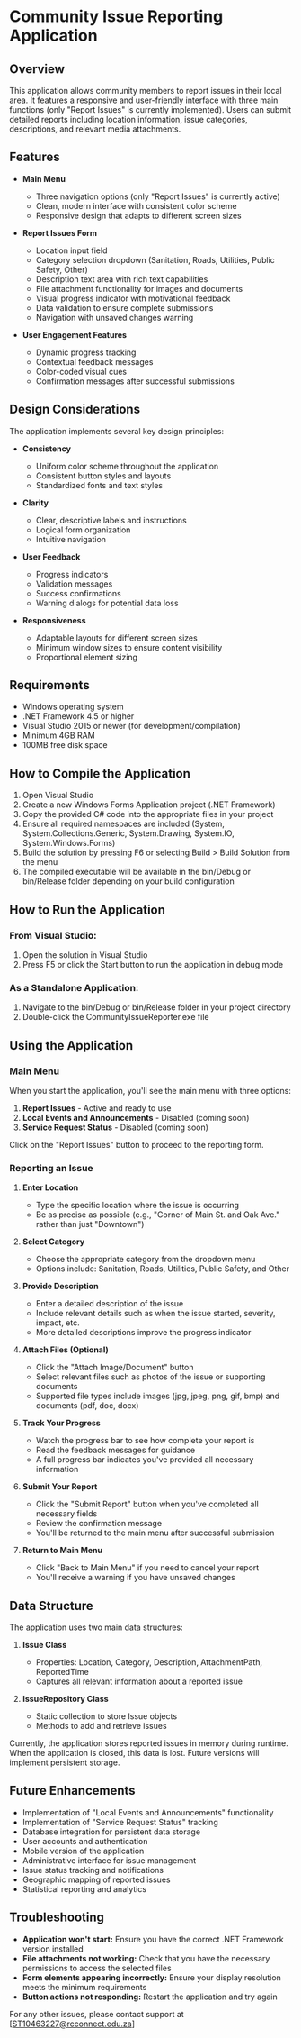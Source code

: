 # Community Issue Reporting Application

## Overview
This application allows community members to report issues in their local area. It features a responsive and user-friendly interface with three main functions (only "Report Issues" is currently implemented). Users can submit detailed reports including location information, issue categories, descriptions, and relevant media attachments.

## Features
- **Main Menu**
  - Three navigation options (only "Report Issues" is currently active)
  - Clean, modern interface with consistent color scheme
  - Responsive design that adapts to different screen sizes

- **Report Issues Form**
  - Location input field
  - Category selection dropdown (Sanitation, Roads, Utilities, Public Safety, Other)
  - Description text area with rich text capabilities
  - File attachment functionality for images and documents
  - Visual progress indicator with motivational feedback
  - Data validation to ensure complete submissions
  - Navigation with unsaved changes warning

- **User Engagement Features**
  - Dynamic progress tracking
  - Contextual feedback messages
  - Color-coded visual cues
  - Confirmation messages after successful submissions

## Design Considerations
The application implements several key design principles:

- **Consistency**
  - Uniform color scheme throughout the application
  - Consistent button styles and layouts
  - Standardized fonts and text styles

- **Clarity**
  - Clear, descriptive labels and instructions
  - Logical form organization
  - Intuitive navigation

- **User Feedback**
  - Progress indicators
  - Validation messages
  - Success confirmations
  - Warning dialogs for potential data loss

- **Responsiveness**
  - Adaptable layouts for different screen sizes
  - Minimum window sizes to ensure content visibility
  - Proportional element sizing

## Requirements
- Windows operating system
- .NET Framework 4.5 or higher
- Visual Studio 2015 or newer (for development/compilation)
- Minimum 4GB RAM
- 100MB free disk space

## How to Compile the Application
1. Open Visual Studio
2. Create a new Windows Forms Application project (.NET Framework)
3. Copy the provided C# code into the appropriate files in your project
4. Ensure all required namespaces are included (System, System.Collections.Generic, System.Drawing, System.IO, System.Windows.Forms)
5. Build the solution by pressing F6 or selecting Build > Build Solution from the menu
6. The compiled executable will be available in the bin/Debug or bin/Release folder depending on your build configuration

## How to Run the Application
### From Visual Studio:
1. Open the solution in Visual Studio
2. Press F5 or click the Start button to run the application in debug mode

### As a Standalone Application:
1. Navigate to the bin/Debug or bin/Release folder in your project directory
2. Double-click the CommunityIssueReporter.exe file

## Using the Application

### Main Menu
When you start the application, you'll see the main menu with three options:
1. **Report Issues** - Active and ready to use
2. **Local Events and Announcements** - Disabled (coming soon)
3. **Service Request Status** - Disabled (coming soon)

Click on the "Report Issues" button to proceed to the reporting form.

### Reporting an Issue
1. **Enter Location**
   - Type the specific location where the issue is occurring
   - Be as precise as possible (e.g., "Corner of Main St. and Oak Ave." rather than just "Downtown")

2. **Select Category**
   - Choose the appropriate category from the dropdown menu
   - Options include: Sanitation, Roads, Utilities, Public Safety, and Other

3. **Provide Description**
   - Enter a detailed description of the issue
   - Include relevant details such as when the issue started, severity, impact, etc.
   - More detailed descriptions improve the progress indicator

4. **Attach Files (Optional)**
   - Click the "Attach Image/Document" button
   - Select relevant files such as photos of the issue or supporting documents
   - Supported file types include images (jpg, jpeg, png, gif, bmp) and documents (pdf, doc, docx)

5. **Track Your Progress**
   - Watch the progress bar to see how complete your report is
   - Read the feedback messages for guidance
   - A full progress bar indicates you've provided all necessary information

6. **Submit Your Report**
   - Click the "Submit Report" button when you've completed all necessary fields
   - Review the confirmation message
   - You'll be returned to the main menu after successful submission

7. **Return to Main Menu**
   - Click "Back to Main Menu" if you need to cancel your report
   - You'll receive a warning if you have unsaved changes

## Data Structure
The application uses two main data structures:

1. **Issue Class**
   - Properties: Location, Category, Description, AttachmentPath, ReportedTime
   - Captures all relevant information about a reported issue

2. **IssueRepository Class**
   - Static collection to store Issue objects
   - Methods to add and retrieve issues

Currently, the application stores reported issues in memory during runtime. When the application is closed, this data is lost. Future versions will implement persistent storage.

## Future Enhancements
- Implementation of "Local Events and Announcements" functionality
- Implementation of "Service Request Status" tracking
- Database integration for persistent data storage
- User accounts and authentication
- Mobile version of the application
- Administrative interface for issue management
- Issue status tracking and notifications
- Geographic mapping of reported issues
- Statistical reporting and analytics

## Troubleshooting
- **Application won't start:** Ensure you have the correct .NET Framework version installed
- **File attachments not working:** Check that you have the necessary permissions to access the selected files
- **Form elements appearing incorrectly:** Ensure your display resolution meets the minimum requirements
- **Button actions not responding:** Restart the application and try again

For any other issues, please contact support at [ST10463227@rcconnect.edu.za]

